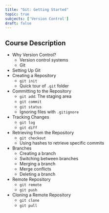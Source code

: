 ```yaml
---
title: "Git: Getting Started"
topic: true
subjects: ['Version Control']
draft: false
---
```


## Course Description

- Why Version Control?
	- Version control systems
	- Git
- Setting Up Git
- Creating a Repository
	- `git init`
	- Quick tour of `.git` folder
- Committing to the Repository
	- `git add`: The staging area
	- `git commit`
	- `git status`
	- Ignoring files with `.gitignore`
- Tracking Changes
	- `git log`
	- `git diff`
- Retrieving from the Repository
	- `git checkout`
	- Using hashes to retrieve specific commits
- Branches
	- Creating a branch
	- Switching between branches
	- Merging a branch
	- Merge conflicts
	- Deleting a branch
- Remote Repository
	- `git remote`
	- `git push`
- Cloning a Remote Repository
	- `git clone`
	- `git pull`
